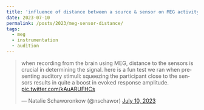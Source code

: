 ```yaml
---
title: 'influence of distance between a source & sensor on MEG activity'
date: 2023-07-10
permalink: /posts/2023/meg-sensor-distance/
tags:
  - meg
  - instrumentation
  - audition
---
```


<blockquote class="twitter-tweet"><p lang="en" dir="ltr">when recording from the brain using MEG, distance to the sensors is crucial in determining the signal. here is a fun test we ran when presenting auditory stimuli: squeezing the participant close to the sensors results in quite a boost in evoked response amplitude. <a href="https://t.co/kAuARUFHCs">pic.twitter.com/kAuARUFHCs</a></p>&mdash; Natalie Schaworonkow (@nschawor) <a href="https://twitter.com/nschawor/status/1678340034338992129?ref_src=twsrc%5Etfw">July 10, 2023</a></blockquote> <script async src="https://platform.twitter.com/widgets.js" charset="utf-8"></script> 